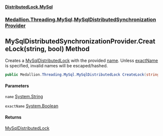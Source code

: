 #### [DistributedLock.MySql](README.md 'README')
### [Medallion.Threading.MySql](Medallion.Threading.MySql.md 'Medallion.Threading.MySql').[MySqlDistributedSynchronizationProvider](MySqlDistributedSynchronizationProvider.md 'Medallion.Threading.MySql.MySqlDistributedSynchronizationProvider')

## MySqlDistributedSynchronizationProvider.CreateLock(string, bool) Method

Creates a [MySqlDistributedLock](MySqlDistributedLock.md 'Medallion.Threading.MySql.MySqlDistributedLock') with the provided [name](MySqlDistributedSynchronizationProvider.CreateLock.BfFkX376FOT5FK96U7Fr1g.md#Medallion.Threading.MySql.MySqlDistributedSynchronizationProvider.CreateLock(string,bool).name 'Medallion.Threading.MySql.MySqlDistributedSynchronizationProvider.CreateLock(string, bool).name'). Unless [exactName](MySqlDistributedSynchronizationProvider.CreateLock.BfFkX376FOT5FK96U7Fr1g.md#Medallion.Threading.MySql.MySqlDistributedSynchronizationProvider.CreateLock(string,bool).exactName 'Medallion.Threading.MySql.MySqlDistributedSynchronizationProvider.CreateLock(string, bool).exactName') 
is specified, invalid names will be escaped/hashed.

```csharp
public Medallion.Threading.MySql.MySqlDistributedLock CreateLock(string name, bool exactName=false);
```
#### Parameters

<a name='Medallion.Threading.MySql.MySqlDistributedSynchronizationProvider.CreateLock(string,bool).name'></a>

`name` [System.String](https://docs.microsoft.com/en-us/dotnet/api/System.String 'System.String')

<a name='Medallion.Threading.MySql.MySqlDistributedSynchronizationProvider.CreateLock(string,bool).exactName'></a>

`exactName` [System.Boolean](https://docs.microsoft.com/en-us/dotnet/api/System.Boolean 'System.Boolean')

#### Returns
[MySqlDistributedLock](MySqlDistributedLock.md 'Medallion.Threading.MySql.MySqlDistributedLock')